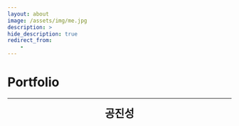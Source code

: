 ```yaml
---
layout: about
image: /assets/img/me.jpg
description: >
hide_description: true
redirect_from:
    -
---
```


# Portfolio

---

<center>
<span style=
"font-size:170%;
font-weight:bold">
공진성
</span>
</center>
